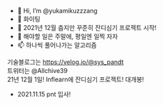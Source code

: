 - 👋 Hi, I’m @yukamikuzzzang
- 👀 화이팅
- 🌱 2021년 12월 춥지만 꾸준히 잔디심기 프로젝트 시작!
- 💞️ 해야할 일은 주말에, 평일엔 일찍 자자
- 📫 하나씩 풀어나가는 알고리즘

기술블로그는 https://velog.io/@sys_pandt  
트위터는 @Allchive39  
21년 12월 1일! Inflearn에 잔디심기 프로젝트! 대개봉!  
  
  
- 2021.11.15 pnt 입사!

<!---
yukamikuzzzang/yukamikuzzzang is a ✨ special ✨ repository because its `README.md` (this file) appears on your GitHub profile.
You can click the Preview link to take a look at your changes. Amen.
--->
